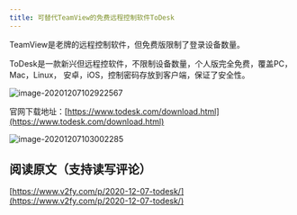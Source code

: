 ```yaml
---
title: 可替代TeamView的免费远程控制软件ToDesk
---
```



TeamView是老牌的远程控制软件，但免费版限制了登录设备数量。

ToDesk是一款新兴但远程控软件，不限制设备数量，个人版完全免费，覆盖PC，Mac，Linux， 安卓，iOS，控制密码存放到客户端，保证了安全性。



![image-20201207102922567](https://www.v2fy.com/asset/0i/jikemiji/jikemiji-md/2020-12-07-todesk.assets/image-20201207102922567.png)

官网下载地址：[https://www.todesk.com/download.html](https://www.todesk.com/download.html)



![image-20201207103002285](https://www.v2fy.com/asset/0i/jikemiji/jikemiji-md/2020-12-07-todesk.assets/image-20201207103002285.png)






## 阅读原文（支持读写评论）

[https://www.v2fy.com/p/2020-12-07-todesk/](https://www.v2fy.com/p/2020-12-07-todesk/)



